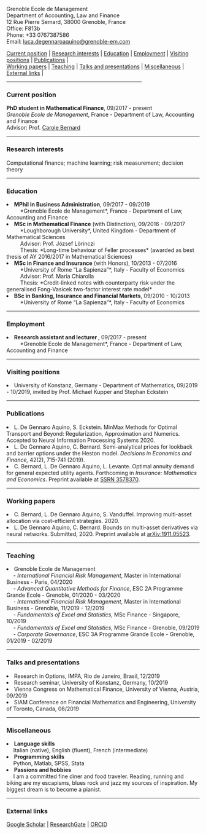 Grenoble Ecole de Management <br>
Department of Accounting, Law and Finance <br>
12 Rue Pierre Semard, 38000 Grenoble, France <br>
Office: F813b <br>
Phone: +33 0767387586 <br>
Email: luca.degennaroaquino@grenoble-em.com <br>
 
<div>
  <a href="#current-position">Current position</a> | <a href="#research-interests">Research interests</a> | <a href="#education">Education</a> | <a href="#employment">Employment</a> | <a href="#visiting-positions">Visiting positions</a> | <a href="#publications">Publications</a> | 
  </div>
  <div>
   <a href="#working-papers">Working papers</a> | <a href="#teaching">Teaching</a> | <a href="#talks-and-presentations">Talks and presentations</a> | <a href="#miscellaneous">Miscellaneous</a> |  <a href="#external-links">External links</a> |
  </div>

<hr width="70%">

<!--- <a href="https://raw.githubusercontent.com/luca-dga/-/master/CV_LucaDGA.pdf" target="_blank">Download CV</a>  --->

<!--- <hr width="25%"> --->

 
### **Current position**
   <b>PhD student in Mathematical Finance</b>, 09/2017 - present  <br>
   *Grenoble Ecole de Management*, France - Department of Law, Accounting and Finance <br>
   Advisor: Prof. <a href="http://www.carole.bernard.free.fr/" target="_blank">Carole Bernard</a>
    
<hr width="100%">
    
### **Research interests**
Computational finance; machine learning; risk measurement; decision theory

<hr width="100%">

### **Education**

<li><b>MPhil in Business Administration</b>, 09/2017 - 09/2019 </li> 
&emsp; &emsp; *Grenoble Ecole de Management*, France - Department of Law, Accounting and Finance 	  

<li><b>MSc in Mathematical Finance</b> (with Distinction), 09/2016 - 09/2017 </li>
&emsp; &emsp; *Loughborough University*, United Kingdom - Department of Mathematical Sciences <br>
&emsp; &emsp; Advisor: Prof. József Lörinczi <br>
&emsp; &emsp; Thesis: *Long-time behaviour of Feller processes* (awarded as best thesis of AY 2016/2017 in Mathematical Sciences)

<li><b>MSc in Finance and Insurance</b> (with Honors), 10/2013 - 07/2016 </li>
&emsp; &emsp; *University of Rome “La Sapienza”*, Italy - Faculty of Economics <br>
&emsp; &emsp; Advisor: Prof. Maria Chiarolla <br>
&emsp; &emsp; Thesis: *Credit-linked notes with counterparty risk under the generalised Fong-Vasicek two-factor interest rate model*
    
<li><b>BSc in Banking, Insurance and Financial Markets</b>, 09/2010 - 10/2013 </li> 
&emsp; &emsp; *University of Rome “La Sapienza”*, Italy - Faculty of Economics
   
<hr width="100%">

### **Employment**

<li><b>Research assistant and lecturer </b>, 09/2017 - present </li> 
&emsp; &emsp; *Grenoble Ecole de Management*, France - Department of Law, Accounting and Finance 	  

<hr width="100%">

### **Visiting positions**

<li>University of Konstanz, Germany - Department of Mathematics, 09/2019 - 10/2019, invited by Prof. Michael Kupper and Stephan Eckstein </li>

<hr width="100%">

### **Publications**
<li>L. De Gennaro Aquino, S. Eckstein. MinMax Methods for Optimal Transport and Beyond: Regularization, Approximation and Numerics. Accepted to Neural Information Processing Systems 2020. </li>

<li>L. De Gennaro Aquino, C. Bernard. Semi-analytical prices for lookback and barrier options under the Heston model. <i>Decisions in Economics and Finance,</i> 42(2), 715-741 (2019).</li>

<li>C. Bernard, L. De Gennaro Aquino, L. Levante. Optimal annuity demand for general expected utility agents. Forthcoming in <i>Insurance: Mathematics and Economics</i>. Preprint available at <a href="https://papers.ssrn.com/sol3/papers.cfm?abstract_id=3578370" target="_blank">SSRN 3578370</a>. </li>

<hr width="100%">

### **Working papers**

<li>C. Bernard, L. De Gennaro Aquino, S. Vanduffel. Improving multi-asset allocation via cost-efficient strategies. 2020. </li>

<li>L. De Gennaro Aquino, C. Bernard. Bounds on multi-asset derivatives via neural networks. Submitted, 2020. Preprint available at <a href="https://arxiv.org/pdf/1911.05523.pdf" target="_blank">arXiv:1911.05523</a>. </li>

<hr width="100%">

### **Teaching**

<li>Grenoble Ecole de Management</li>
&emsp; - <i>International Financial Risk Management</i>, Master in International Business - Paris, 04/2020 <br>
&emsp; - <i>Advanced Quantitative Methods for Finance</i>, ESC 2A Programme Grande Ecole - Grenoble, 01/2020 - 03/2020<br>
&emsp; - <i>International Financial Risk Management</i>, Master in International Business - Grenoble, 11/2019 - 12/2019<br>
&emsp; - <i>Fundamentals of Excel and Statistics</i>, MSc Finance - Singapore, 10/2019<br>
&emsp; - <i>Fundamentals of Excel and Statistics</i>, MSc Finance - Grenoble, 09/2019<br>
&emsp; - <i>Corporate Governance</i>, ESC 3A Programme Grande Ecole - Grenoble, 01/2019 - 02/2019<br>

<hr width="100%">

### **Talks and presentations**

<li>Research in Options, IMPA, Rio de Janeiro, Brasil, 12/2019</li>
<li>Research seminar, University of Konstanz, Germany, 10/2019</li>
<li>Vienna Congress on Mathematical Finance, University of Vienna, Austria, 09/2019</li>
<li>SIAM Conference on Financial Mathematics and Engineering, University of Toronto, Canada, 06/2019</li>

<hr width="100%">

### **Miscellaneous**

<li><b>Language skills</b></li>
&emsp; Italian (native), English (fluent), French (intermediate)
    
<li><b>Programming skills</b></li>
&emsp; Python, Matlab, SPSS, Stata

<li><b>Passions and hobbies</b></li>
&emsp; I am a committed fine diner and food traveler. Reading, running and biking are my escapisms, blues rock and jazz my sources of inspiration. My biggest dream is to become a pianist. 

<hr width="100%">

### **External links**

<a href="https://scholar.google.it/citations?user=Jk0lgM4AAAAJ&hl=it&oi=ao" target="_blank">Google Scholar</a> | 
<a href="https://www.researchgate.net/profile/Luca_De_Gennaro_Aquino" target="_blank">ResearchGate</a> |
<a href="https://orcid.org/0000-0001-5377-5385" target="_blank">ORCID</a> 
